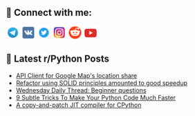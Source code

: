 ## 🔎 Connect with me:
[<img src="https://github.com/bullbesh/bullbesh/blob/main/images/Telegram.png" width="32" height="32" />](https://t.me/bullbesh)
[<img src="https://github.com/bullbesh/bullbesh/blob/main/images/VK.png" width="32" height="32" />](https://vk.com/bullbesh)
[<img src="https://github.com/bullbesh/bullbesh/blob/main/images/Twitter.png" width="32" height="32" />](https://twitter.com/bullbesh1)
[<img src="https://github.com/bullbesh/bullbesh/blob/main/images/Instagram.png" width="32" height="32" />](https://www.instagram.com/bullbesh)
[<img src="https://github.com/bullbesh/bullbesh/blob/main/images/Reddit.png" width="32" height="32" />](https://www.reddit.com/user/bullbesh)
[<img src="https://github.com/bullbesh/bullbesh/blob/main/images/YouTube.png" width="32" height="32" />](https://www.youtube.com/channel/UCtfjRs6uzgq5mfm8S06WTcg)

## 📕 Latest r/Python Posts
<!-- BLOG-POST-LIST:START -->
- [API Client for Google Map&#39;s location share](https://www.reddit.com/r/Python/comments/18rw38p/api_client_for_google_maps_location_share/)
- [Refactor using SOLID principles amounted to good speedup](https://www.reddit.com/r/Python/comments/18rqeev/refactor_using_solid_principles_amounted_to_good/)
- [Wednesday Daily Thread: Beginner questions](https://www.reddit.com/r/Python/comments/18rm8k7/wednesday_daily_thread_beginner_questions/)
- [9 Subtle Tricks To Make Your Python Code Much Faster](https://www.reddit.com/r/Python/comments/18rjs9z/9_subtle_tricks_to_make_your_python_code_much/)
- [A copy-and-patch JIT compiler for CPython](https://www.reddit.com/r/Python/comments/18rh34y/a_copyandpatch_jit_compiler_for_cpython/)
<!-- BLOG-POST-LIST:END -->

